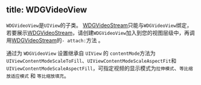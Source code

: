 title: WDGVideoView
---

`WDGVideoView`是`UIView`的子类。
[WDGVideoStream](../Classes/WDGVideoStream.html)只能与`WDGVideoView`绑定，若要展示[WDGVideoStream](../Classes/WDGVideoStream.html)，请创建`WDGVideoView`加入到您的视图层级中，再调用[WDGVideoStream](../Classes/WDGVideoStream.html)的`- attach:`方法 。

通过为 `WDGVideoView` 设置继承自 `UIView` 的 `contentMode`方法为 `UIViewContentModeScaleToFill`、`UIViewContentModeScaleAspectFit`和`UIViewContentModeScaleAspectFill`，可指定视频的显示模式为`拉伸模式`、`等比缩放适应模式` 和 `等比缩放填充`。
